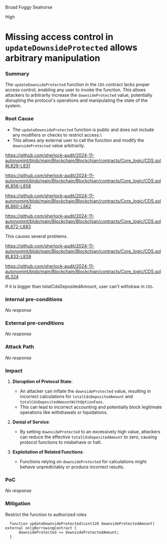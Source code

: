 Broad Foggy Seahorse

High

# Missing access control in `updateDownsideProtected` allows arbitrary manipulation

### Summary

The `updateDownsideProtected` function in the `CDS` contract lacks proper access control, enabling any user to invoke the function. This allows attackers to arbitrarily increase the `downsideProtected` value, potentially disrupting the protocol's operations and manipulating the state of the system.

### Root Cause

- The `updateDownsideProtected` function is public and does not include any modifiers or checks to restrict access.\
- This allows any external user to call the function and modify the `downsideProtected` value arbitrarily.

https://github.com/sherlock-audit/2024-11-autonomint/blob/main/Blockchain/Blockchian/contracts/Core_logic/CDS.sol#L829-L831

https://github.com/sherlock-audit/2024-11-autonomint/blob/main/Blockchain/Blockchian/contracts/Core_logic/CDS.sol#L856-L858

https://github.com/sherlock-audit/2024-11-autonomint/blob/main/Blockchain/Blockchian/contracts/Core_logic/CDS.sol#L860-L862

https://github.com/sherlock-audit/2024-11-autonomint/blob/main/Blockchain/Blockchian/contracts/Core_logic/CDS.sol#L672-L683

This causes several problems.

https://github.com/sherlock-audit/2024-11-autonomint/blob/main/Blockchain/Blockchian/contracts/Core_logic/CDS.sol#L833-L839

https://github.com/sherlock-audit/2024-11-autonomint/blob/main/Blockchain/Blockchian/contracts/Core_logic/CDS.sol#L324

If it is bigger than totalCdsDepositedAmount, user can't withdraw in `CDS`.

### Internal pre-conditions

_No response_

### External pre-conditions

_No response_

### Attack Path

_No response_

### Impact

1. **Disruption of Protocol State**:
   - An attacker can inflate the `downsideProtected` value, resulting in incorrect calculations for `totalCdsDepositedAmount` and `totalCdsDepositedAmountWithOptionFees`.
   - This can lead to incorrect accounting and potentially block legitimate operations like withdrawals or liquidations.

2. **Denial of Service**:
   - By setting `downsideProtected` to an excessively high value, attackers can reduce the effective `totalCdsDepositedAmount` to zero, causing protocol functions to misbehave or halt.

3. **Exploitation of Related Functions**:
   - Functions relying on `downsideProtected` for calculations might behave unpredictably or produce incorrect results.

### PoC

_No response_

### Mitigation

Restrict the function to authorized roles
   ```solidity
     function updateDownsideProtected(uint128 downsideProtectedAmount) external onlyBorrowingContract {
         downsideProtected += downsideProtectedAmount;
     }
  ```